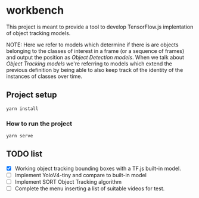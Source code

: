 # workbench

This project is meant to provide a tool to develop TensorFlow.js implentation of object tracking models.

NOTE: Here we refer to models which determine if there is are objects belonging to the classes of interest in a frame (or a sequence of frames) and output the position as *Object Detection models*. When we talk about *Object Tracking models* we're referring to models which extend the previous definition by being able to also keep track of the identity of the instances of classes over time.

## Project setup
```
yarn install
```

### How to run the project
```
yarn serve
```

## TODO list
- [X] Working object tracking bounding boxes with a TF.js built-in model.
- [ ] Implement YoloV4-tiny and compare to built-in model
- [ ] Implement SORT Object Tracking algorithm
- [ ] Complete the menu inserting a list of suitable videos for test.
